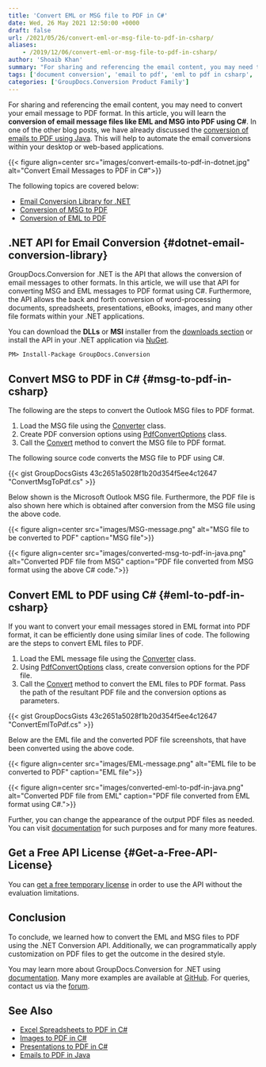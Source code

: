 ```yaml
---
title: 'Convert EML or MSG file to PDF in C#'
date: Wed, 26 May 2021 12:50:00 +0000
draft: false
url: /2021/05/26/convert-eml-or-msg-file-to-pdf-in-csharp/
aliases:
    - /2019/12/06/convert-eml-or-msg-file-to-pdf-in-csharp/
author: 'Shoaib Khan'
summary: "For sharing and referencing the email content, you may need to convert your email message to PDF format. In this article, you will learn the **conversion of email message files like EML and MSG into PDF using C#**. In one of the other blog posts, we have already discussed the [conversion of emails to PDF using Java][1]. This will help to automate the email conversions within your desktop or web-based applications."
tags: ['document conversion', 'email to pdf', 'eml to pdf in csharp', 'msg to pdf in csharp']
categories: ['GroupDocs.Conversion Product Family']
---
```


For sharing and referencing the email content, you may need to convert your email message to PDF format. In this article, you will learn the **conversion of email message files like EML and MSG into PDF using C#**. In one of the other blog posts, we have already discussed the [conversion of emails to PDF using Java][3]. This will help to automate the email conversions within your desktop or web-based applications.



{{< figure align=center src="images/convert-emails-to-pdf-in-dotnet.jpg" alt="Convert Email Messages to PDF in C#">}}


The following topics are covered below:

*   [Email Conversion Library for .NET][4]
*   [Conversion of MSG to PDF][5]
*   [Conversion of EML to PDF][6]

## .NET API for Email Conversion {#dotnet-email-conversion-library}

GroupDocs.Conversion for .NET is the API that allows the conversion of email messages to other formats. In this article, we will use that API for converting MSG and EML messages to PDF format using C#. Furthermore, the API allows the back and forth conversion of word-processing documents, spreadsheets, presentations, eBooks, images, and many other file formats within your .NET applications.

You can download the **DLLs** or **MSI** installer from the [downloads section][7] or install the API in your .NET application via [NuGet][8].

```
PM> Install-Package GroupDocs.Conversion
```

## Convert MSG to PDF in C# {#msg-to-pdf-in-csharp}

The following are the steps to convert the Outlook MSG files to PDF format.

1.  Load the MSG file using the [Converter][9] class.
2.  Create PDF conversion options using [PdfConvertOptions][10] class.
3.  Call the [Convert][11] method to convert the MSG file to PDF format.

The following source code converts the MSG file to PDF using C#.

{{< gist GroupDocsGists 43c2651a5028f1b20d354f5ee4c12647 "ConvertMsgToPdf.cs" >}}

Below shown is the Microsoft Outlook MSG file. Furthermore, the PDF file is also shown here which is obtained after conversion from the MSG file using the above code.



{{< figure align=center src="images/MSG-message.png" alt="MSG file to be converted to PDF" caption="MSG file">}}




{{< figure align=center src="images/converted-msg-to-pdf-in-java.png" alt="Converted PDF file from MSG" caption="PDF file converted from MSG format using the above C# code.">}}


## Convert EML to PDF using C# {#eml-to-pdf-in-csharp}

If you want to convert your email messages stored in EML format into PDF format, it can be efficiently done using similar lines of code. The following are the steps to convert EML files to PDF.

1.  Load the EML message file using the [Converter][12] class.
2.  Using [PdfConvertOptions][13] class, create conversion options for the PDF file.
3.  Call the [Convert][14] method to convert the EML files to PDF format. Pass the path of the resultant PDF file and the conversion options as parameters.

{{< gist GroupDocsGists 43c2651a5028f1b20d354f5ee4c12647 "ConvertEmlToPdf.cs" >}}

Below are the EML file and the converted PDF file screenshots, that have been converted using the above code.



{{< figure align=center src="images/EML-message.png" alt="EML file to be converted to PDF" caption="EML file">}}




{{< figure align=center src="images/converted-eml-to-pdf-in-java.png" alt="Converted PDF file from EML" caption="PDF file converted from EML format using C#.">}}


Further, you can change the appearance of the output PDF files as needed. You can visit [documentation][15] for such purposes and for many more features.

## Get a Free API License {#Get-a-Free-API-License}

You can [get a free temporary license][16] in order to use the API without the evaluation limitations.

## Conclusion

To conclude, we learned how to convert the EML and MSG files to PDF using the .NET Conversion API. Additionally, we can programmatically apply customization on PDF files to get the outcome in the desired style.

You may learn more about GroupDocs.Conversion for .NET using [documentation][17]. Many more examples are available at [GitHub][18]. For queries, contact us via the [forum][19].

## See Also

*   [Excel Spreadsheets to PDF in C#][20]
*   [Images to PDF in C#][21]
*   [Presentations to PDF in C#][22]
*   [](https://blog.groupdocs.com/2019/12/06/convert-eml-or-msg-file-to-pdf-in-csharp/)[Emails to PDF in Java][23]







[1]: https://blog.groupdocs.com/2020/09/02/convert-msg-and-eml-files-to-pdf-in-java/
[2]: https://blog.groupdocs.com/2021/05/26/convert-eml-or-msg-file-to-pdf-in-csharp/
[3]: https://blog.groupdocs.com/2020/09/02/convert-msg-and-eml-files-to-pdf-in-java/
[4]: #dotnet-email-conversion-library
[5]: #msg-to-pdf-in-csharp
[6]: #eml-to-pdf-in-csharp
[7]: https://downloads.groupdocs.com/conversion
[8]: https://www.nuget.org/packages/groupdocs.conversion
[9]: https://apireference.groupdocs.com/conversion/net/groupdocs.conversion/converter
[10]: https://apireference.groupdocs.com/conversion/net/groupdocs.conversion.options.convert/pdfconvertoptions
[11]: https://apireference.groupdocs.com/conversion/net/groupdocs.conversion/converter/methods/convert/index
[12]: https://apireference.groupdocs.com/conversion/net/groupdocs.conversion/converter
[13]: https://apireference.groupdocs.com/conversion/net/groupdocs.conversion.options.convert/pdfconvertoptions
[14]: https://apireference.groupdocs.com/conversion/net/groupdocs.conversion/converter/methods/convert/index
[15]: https://docs.groupdocs.com/conversion/
[16]: https://purchase.groupdocs.com/temporary-license
[17]: https://docs.groupdocs.com/conversion/
[18]: https://github.com/groupdocs-conversion
[19]: https://forum.groupdocs.com/
[20]: https://blog.groupdocs.com/2021/11/14/convert-excel-spreadsheets-to-pdf-using-csharp/
[21]: https://blog.groupdocs.com/2021/05/19/convert-images-to-pdf-in-csharp/
[22]: https://blog.groupdocs.com/2020/03/05/convert-presentations-pptx-ppt-to-pdf-in-csharp/
[23]: https://blog.groupdocs.com/2020/09/02/convert-msg-and-eml-files-to-pdf-in-java/

